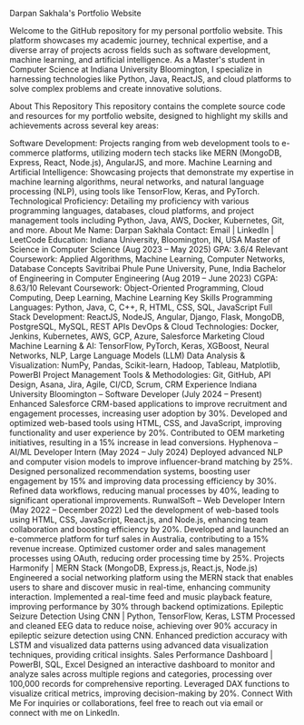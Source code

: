 Darpan Sakhala's Portfolio Website

Welcome to the GitHub repository for my personal portfolio website. This platform showcases my academic journey, technical expertise, and a diverse array of projects across fields such as software development, machine learning, and artificial intelligence. As a Master's student in Computer Science at Indiana University Bloomington, I specialize in harnessing technologies like Python, Java, ReactJS, and cloud platforms to solve complex problems and create innovative solutions.

About This Repository
This repository contains the complete source code and resources for my portfolio website, designed to highlight my skills and achievements across several key areas:

Software Development: Projects ranging from web development tools to e-commerce platforms, utilizing modern tech stacks like MERN (MongoDB, Express, React, Node.js), AngularJS, and more.
Machine Learning and Artificial Intelligence: Showcasing projects that demonstrate my expertise in machine learning algorithms, neural networks, and natural language processing (NLP), using tools like TensorFlow, Keras, and PyTorch.
Technological Proficiency: Detailing my proficiency with various programming languages, databases, cloud platforms, and project management tools including Python, Java, AWS, Docker, Kubernetes, Git, and more.
About Me
Name: Darpan Sakhala
Contact: Email | LinkedIn | LeetCode
Education:
Indiana University, Bloomington, IN, USA
Master of Science in Computer Science (Aug 2023 – May 2025)
GPA: 3.6/4
Relevant Coursework: Applied Algorithms, Machine Learning, Computer Networks, Database Concepts
Savitribai Phule Pune University, Pune, India
Bachelor of Engineering in Computer Engineering (Aug 2019 – June 2023)
CGPA: 8.63/10
Relevant Coursework: Object-Oriented Programming, Cloud Computing, Deep Learning, Machine Learning
Key Skills
Programming Languages: Python, Java, C, C++, R, HTML, CSS, SQL, JavaScript
Full Stack Development: ReactJS, NodeJS, Angular, Django, Flask, MongoDB, PostgreSQL, MySQL, REST APIs
DevOps & Cloud Technologies: Docker, Jenkins, Kubernetes, AWS, GCP, Azure, Salesforce Marketing Cloud
Machine Learning & AI: TensorFlow, PyTorch, Keras, XGBoost, Neural Networks, NLP, Large Language Models (LLM)
Data Analysis & Visualization: NumPy, Pandas, Scikit-learn, Hadoop, Tableau, Matplotlib, PowerBI
Project Management Tools & Methodologies: Git, GitHub, API Design, Asana, Jira, Agile, CI/CD, Scrum, CRM
Experience
Indiana University Bloomington – Software Developer (July 2024 – Present)
Enhanced Salesforce CRM-based applications to improve recruitment and engagement processes, increasing user adoption by 30%.
Developed and optimized web-based tools using HTML, CSS, and JavaScript, improving functionality and user experience by 20%.
Contributed to OEM marketing initiatives, resulting in a 15% increase in lead conversions.
Hyphenova – AI/ML Developer Intern (May 2024 – July 2024)
Deployed advanced NLP and computer vision models to improve influencer-brand matching by 25%.
Designed personalized recommendation systems, boosting user engagement by 15% and improving data processing efficiency by 30%.
Refined data workflows, reducing manual processes by 40%, leading to significant operational improvements.
RunwalSoft – Web Developer Intern (May 2022 – December 2022)
Led the development of web-based tools using HTML, CSS, JavaScript, React.js, and Node.js, enhancing team collaboration and boosting efficiency by 20%.
Developed and launched an e-commerce platform for turf sales in Australia, contributing to a 15% revenue increase.
Optimized customer order and sales management processes using OAuth, reducing order processing time by 25%.
Projects
Harmonify | MERN Stack (MongoDB, Express.js, React.js, Node.js)
Engineered a social networking platform using the MERN stack that enables users to share and discover music in real-time, enhancing community interaction.
Implemented a real-time feed and music playback feature, improving performance by 30% through backend optimizations.
Epileptic Seizure Detection Using CNN | Python, TensorFlow, Keras, LSTM
Processed and cleaned EEG data to reduce noise, achieving over 90% accuracy in epileptic seizure detection using CNN.
Enhanced prediction accuracy with LSTM and visualized data patterns using advanced data visualization techniques, providing critical insights.
Sales Performance Dashboard | PowerBI, SQL, Excel
Designed an interactive dashboard to monitor and analyze sales across multiple regions and categories, processing over 100,000 records for comprehensive reporting.
Leveraged DAX functions to visualize critical metrics, improving decision-making by 20%.
Connect With Me
For inquiries or collaborations, feel free to reach out via email or connect with me on LinkedIn.